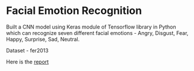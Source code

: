 # Facial Emotion Recognition

Built a CNN model using Keras module of Tensorflow library in Python which can recognize seven different facial emotions - Angry, Disgust, Fear, Happy, Surprise, Sad, Neutral. 

Dataset - fer2013

Here is the [report](https://github.com/lgokulnath/Facial-Emotion-Recognition/blob/main/project_report.pdf)

